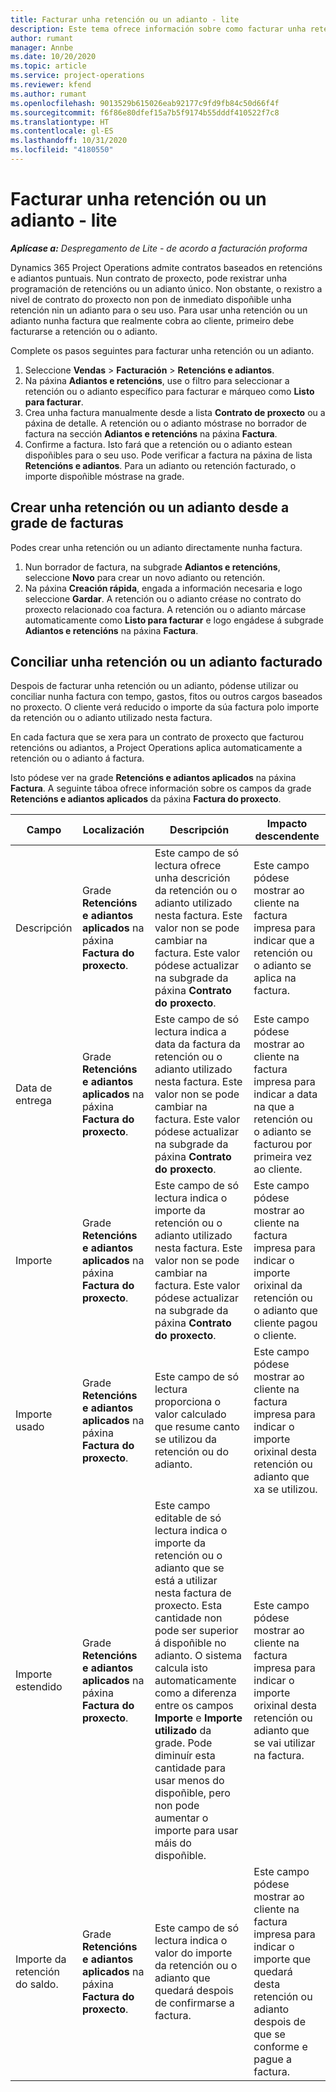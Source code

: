 ```yaml
---
title: Facturar unha retención ou un adianto - lite
description: Este tema ofrece información sobre como facturar unha retención ou un adianto en Project Operations.
author: rumant
manager: Annbe
ms.date: 10/20/2020
ms.topic: article
ms.service: project-operations
ms.reviewer: kfend
ms.author: rumant
ms.openlocfilehash: 9013529b615026eab92177c9fd9fb84c50d66f4f
ms.sourcegitcommit: f6f86e80dfef15a7b5f9174b55dddf410522f7c8
ms.translationtype: HT
ms.contentlocale: gl-ES
ms.lasthandoff: 10/31/2020
ms.locfileid: "4180550"
---
```

# <a name="invoice-a-retainer-or-an-advance---lite"></a>Facturar unha retención ou un adianto - lite

_**Aplícase a:** Despregamento de Lite - de acordo a facturación proforma_

Dynamics 365 Project Operations admite contratos baseados en retencións e adiantos puntuais. Nun contrato de proxecto, pode rexistrar unha programación de retencións ou un adianto único. Non obstante, o rexistro a nivel de contrato do proxecto non pon de inmediato dispoñible unha retención nin un adianto para o seu uso. Para usar unha retención ou un adianto nunha factura que realmente cobra ao cliente, primeiro debe facturarse a retención ou o adianto.

Complete os pasos seguintes para facturar unha retención ou un adianto.

1. Seleccione **Vendas** > **Facturación** > **Retencións e adiantos**. 
2. Na páxina **Adiantos e retencións**, use o filtro para seleccionar a retención ou o adianto específico para facturar e márqueo como **Listo para facturar**.
3. Crea unha factura manualmente desde a lista **Contrato de proxecto** ou a páxina de detalle. A retención ou o adianto móstrase no borrador de factura na sección **Adiantos e retencións** na páxina **Factura**.
4. Confirme a factura. Isto fará que a retención ou o adianto estean dispoñibles para o seu uso. Pode verificar a factura na páxina de lista **Retencións e adiantos**. Para un adianto ou retención facturado, o importe dispoñible móstrase na grade.

## <a name="create-a-retainer-or-advance-from-the-invoice-grid"></a>Crear unha retención ou un adianto desde a grade de facturas

Podes crear unha retención ou un adianto directamente nunha factura.

1. Nun borrador de factura, na subgrade **Adiantos e retencións**, seleccione **Novo** para crear un novo adianto ou retención. 
2. Na páxina **Creación rápida**, engada a información necesaria e logo seleccione **Gardar**. A retención ou o adianto créase no contrato do proxecto relacionado coa factura. A retención ou o adianto márcase automaticamente como **Listo para facturar** e logo engádese á subgrade **Adiantos e retencións** na páxina **Factura**.

## <a name="reconcile-an-invoiced-retainer-or-advance"></a>Conciliar unha retención ou un adianto facturado

Despois de facturar unha retención ou un adianto, pódense utilizar ou conciliar nunha factura con tempo, gastos, fitos ou outros cargos baseados no proxecto. O cliente verá reducido o importe da súa factura polo importe da retención ou o adianto utilizado nesta factura.

En cada factura que se xera para un contrato de proxecto que facturou retencións ou adiantos, a Project Operations aplica automaticamente a retención ou o adianto á factura.

Isto pódese ver na grade **Retencións e adiantos aplicados** na páxina **Factura**. A seguinte táboa ofrece información sobre os campos da grade **Retencións e adiantos aplicados** da páxina **Factura do proxecto**.

| Campo | Localización | Descripción | Impacto descendente |
| --- | --- | --- | --- |
| Descripción | Grade **Retencións e adiantos aplicados** na páxina **Factura do proxecto**. |Este campo de só lectura ofrece unha descrición da retención ou o adianto utilizado nesta factura. Este valor non se pode cambiar na factura. Este valor pódese actualizar na subgrade da páxina **Contrato do proxecto**. | Este campo pódese mostrar ao cliente na factura impresa para indicar que a retención ou o adianto se aplica na factura. |
| Data de entrega | Grade **Retencións e adiantos aplicados** na páxina **Factura do proxecto**.  | Este campo de só lectura indica a data da factura da retención ou o adianto utilizado nesta factura. Este valor non se pode cambiar na factura. Este valor pódese actualizar na subgrade da páxina **Contrato do proxecto**. | Este campo pódese mostrar ao cliente na factura impresa para indicar a data na que a retención ou o adianto se facturou por primeira vez ao cliente. |
| Importe  | Grade **Retencións e adiantos aplicados** na páxina **Factura do proxecto**.  | Este campo de só lectura indica o importe da retención ou o adianto utilizado nesta factura. Este valor non se pode cambiar na factura. Este valor pódese actualizar na subgrade da páxina **Contrato do proxecto**. | Este campo pódese mostrar ao cliente na factura impresa para indicar o importe orixinal da retención ou o adianto que cliente pagou o cliente. |
| Importe usado | Grade **Retencións e adiantos aplicados** na páxina **Factura do proxecto**.  | Este campo de só lectura proporciona o valor calculado que resume canto se utilizou da retención ou do adianto. | Este campo pódese mostrar ao cliente na factura impresa para indicar o importe orixinal desta retención ou adianto que xa se utilizou. |
| Importe estendido | Grade **Retencións e adiantos aplicados** na páxina **Factura do proxecto**.  | Este campo editable de só lectura indica o importe da retención ou o adianto que se está a utilizar nesta factura de proxecto. Esta cantidade non pode ser superior á dispoñible no adianto. O sistema calcula isto automaticamente como a diferenza entre os campos **Importe** e **Importe utilizado** da grade. Pode diminuír esta cantidade para usar menos do dispoñible, pero non pode aumentar o importe para usar máis do dispoñible. | Este campo pódese mostrar ao cliente na factura impresa para indicar o importe orixinal desta retención ou adianto que se vai utilizar na factura. |
| Importe da retención do saldo. | Grade **Retencións e adiantos aplicados** na páxina **Factura do proxecto**.  | Este campo de só lectura indica o valor do importe da retención ou o adianto que quedará despois de confirmarse a factura. | Este campo pódese mostrar ao cliente na factura impresa para indicar o importe que quedará desta retención ou adianto despois de que se conforme e pague a factura. |
